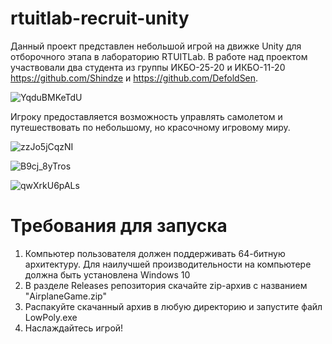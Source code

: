 # rtuitlab-recruit-unity
Данный проект представлен небольшой игрой на движке Unity для отборочного этапа в лабораторию RTUITLab. В работе над проектом участвовали два студента из группы ИКБО-25-20 и ИКБО-11-20 https://github.com/Shindze и https://github.com/DefoldSen.

![YqduBMKeTdU](https://user-images.githubusercontent.com/56730272/111520915-9a998400-8769-11eb-8836-a1d207fb8aaf.jpg)

Игроку предоставляется возможность управлять самолетом и путешествовать по небольшому, но красочному игровому миру.

![zzJo5jCqzNI](https://user-images.githubusercontent.com/56730272/111521152-dd5b5c00-8769-11eb-910c-c6f4a4421541.jpg)

![B9cj_8yTros](https://user-images.githubusercontent.com/56730272/111521408-2b705f80-876a-11eb-9856-62b1d26f9a4e.jpg)

![qwXrkU6pALs](https://user-images.githubusercontent.com/56730272/111521416-2ca18c80-876a-11eb-8627-00b7d28fea33.jpg)

# Требования для запуска

1. Компьютер пользователя должен поддерживать 64-битную архитектуру. Для наилучшей производительности на компьютере должна быть установлена Windows 10
2. В разделе Releases репозитория скачайте zip-архив с названием "AirplaneGame.zip"
3. Распакуйте скачанный архив в любую директорию и запустите файл LowPoly.exe
4. Наслаждайтесь игрой!
